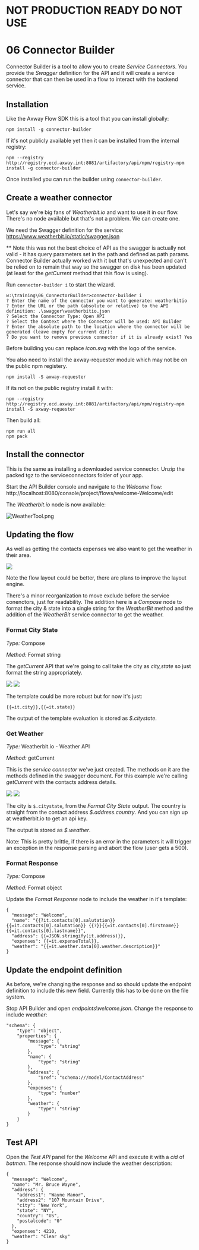 # NOT PRODUCTION READY DO NOT USE

# 06 Connector Builder

Connector Builder is a tool to allow you to create _Service Connectors_. You provide the _Swagger_ definition for the API and it will create a service connector that can then be used in a flow to interact with the backend service.

## Installation

Like the Axway Flow SDK this is a tool that you can install globally:

```
npm install -g connector-builder
```

If it's not publicly available yet then it can be installed from the internal registry:

```
npm --registry http://registry.ecd.axway.int:8081/artifactory/api/npm/registry-npm install -g connector-builder
```

Once installed you can run the builder using ```connector-builder```.

## Create a weather connector

Let's say we're big fans of _Weatherbit.io_ and want to use it in our flow. There's no node available but that's not a problem. We can create one.

We need the Swagger definition for the service: https://www.weatherbit.io/static/swagger.json

** Note this was not the best choice of API as the swagger is actually not valid - it has query parameters set in the path and defined as path params. Connector Builder actually worked with it but that's unexpected and can't be relied on to remain that way so the swagger on disk has been updated (at least for the _getCurrent_ method that this flow is using).

Run ```connector-builder i``` to start the wizard.

```
w:\training\06_ConnectorBuilder>connector-builder i
? Enter the name of the connector you want to generate: weatherbitio
? Enter the URL or the path (absolute or relative) to the API definition: .\swagger\weatherbitio.json
? Select the Connector Type: Open API
? Select the Context where the Connector will be used: API Builder
? Enter the absolute path to the location where the connector will be generated (leave empty for current dir):
? Do you want to remove previous connector if it is already exist? Yes
```

Before building you can replace _icon.svg_ with the logo of the service.

You also need to install the axway-requester module which may not be on the public npm registery. 

```
npm install -S axway-requester
```
If its not on the public registry install it with:

```
npm --registry http://registry.ecd.axway.int:8081/artifactory/api/npm/registry-npm install -S axway-requester
```
Then build all:

```
npm run all
npm pack
```

## Install the connector

This is the same as installing a downloaded service connector. Unzip the packed tgz to the serviceconnectors folder of your app.



Start the API Builder console and navigate to the _Welcome_ flow: http://localhost:8080/console/project/flows/welcome-Welcome/edit

The _Weatherbit.io_ node is now available:

![WeatherTool.png](./imgs/WeatherTool.png)

## Updating the flow

As well as getting the contacts expenses we also want to get the weather in their area.

![](./imgs/UpdatedFlow.png)

Note the flow layout could be better, there are plans to improve the layout engine.

There's a minor reorganization to move exclude before the service conenctors, just for readability. The addition here is a _Compose_ node to format the city & state into a single string for the _WeatherBit_ method and the addition of the  _WeatherBit_ service connector to get the weather.


### Format City State
*Type:* Compose

*Method:* Format string

The _getCurrent_ API that we're going to call take the city as _city,state_ so just format the string appropriately.

![](./imgs/FormatCityState.png) ![](./imgs/FormatCityStateOutput.png)

The template could be more robust but for now it's just:

```
{{=it.city}},{{=it.state}}
```

The output of the template evaluation is stored as _$.citystate_.


### Get Weather
*Type:* Weatherbit.io - Weather API

*Method:* getCurrent

This is the _service connector_ we've just created. The methods on it are the methods defined in the swagger document. For this example we're calling _getCurrent_ with the contacts address details.

![](./imgs/GetWeather.png) ![](./imgs/GetWeatherOutput.png)

The city is ```$.citystate```, from the _Format City State_ output. The country is straight from the contact address _$.address.country_. And you can sign up at weatherbit.io to get an api key.

The output is stored as _$.weather_.

Note: This is pretty brittle, if there is an error in the parameters it will trigger an exception in the response parsing and abort the flow (user gets a 500).


### Format Response
*Type:* Compose

*Method:* Format object

Update the _Format Response_ node to include the weather in it's template:

```
{
  "message": "Welcome",
  "name": "{{?it.contacts[0].salutation}}{{=it.contacts[0].salutation}} {{?}}{{=it.contacts[0].firstname}} {{=it.contacts[0].lastname}}",
  "address": {{=JSON.stringify(it.address)}},
  "expenses": {{=it.expenseTotal}},
  "weather": "{{=it.weather.data[0].weather.description}}"
}
```

## Update the endpoint definition

As before, we're changing the response and so should update the endpoint definition to include this new field. Currently this has to be done on the file system.

Stop API Builder and open  _endpoints\welcome.json_. Change the response to include _weather_:

```
"schema": {
	"type": "object",
	"properties": {
		"message": {
			"type": "string"
		},
		"name": {
			"type": "string"
		},
		"address": {
			"$ref": "schema:///model/ContactAddress"
		},
		"expenses": {
			"type": "number"
		},
		"weather": {
			"type": "string"
		}
	}
}
```

## Test API

Open the _Test API_ panel for the _Welcome_ API and execute it with a _cid_ of _batman_. The response should now include the weather description:

```
{
  "message": "Welcome",
  "name": "Mr. Bruce Wayne",
  "address": {
    "address1": "Wayne Manor",
    "address2": "107 Mountain Drive",
    "city": "New York",
    "state": "NY",
    "country": "US",
    "postalcode": "0"
  },
  "expenses": 4210,
  "weather": "Clear sky"
}
```
